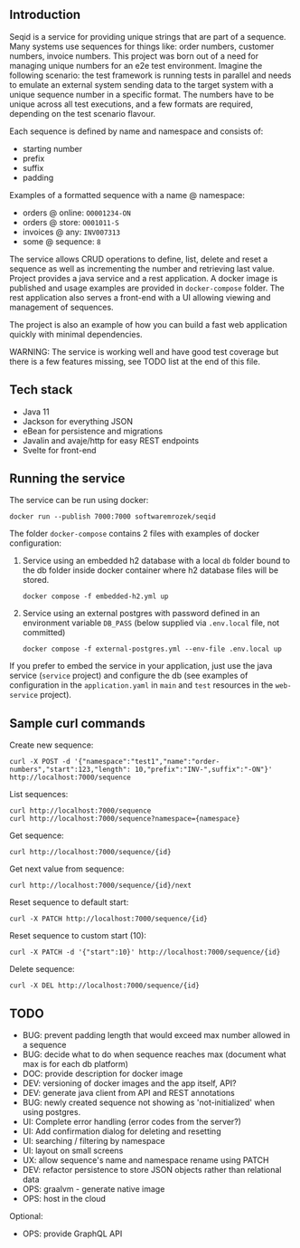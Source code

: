Introduction
---
Seqid is a service for providing unique strings that are part of a sequence.
Many systems use sequences for things like: order numbers, customer numbers, invoice numbers.
This project was born out of a need for managing unique numbers for an e2e test environment.
Imagine the following scenario: the test framework is running tests in parallel and needs to emulate an external system sending data to the target system with a unique sequence number in a specific format.
The numbers have to be unique across all test executions, and a few formats are required, depending on the test scenario flavour. 

Each sequence is defined by name and namespace and consists of:
- starting number
- prefix
- suffix
- padding

Examples of a formatted sequence with a name @ namespace:
- orders @ online: `O0001234-ON`
- orders @ store: `O001011-S`
- invoices @ any: `INV007313`
- some @ sequence: `8`

The service allows CRUD operations to define, list, delete and reset a sequence as well as incrementing the number and retrieving last value.
Project provides a java service and a rest application. A docker image is published and usage examples are provided in `docker-compose` folder. 
The rest application also serves a front-end with a UI allowing viewing and management of sequences.

The project is also an example of how you can build a fast web application quickly with minimal dependencies.

WARNING:
The service is working well and have good test coverage but there is a few features missing, see TODO list at the end of this file.

Tech stack
---
- Java 11
- Jackson for everything JSON
- eBean for persistence and migrations
- Javalin and avaje/http for easy REST endpoints
- Svelte for front-end

Running the service
---
The service can be run using docker:
```
docker run --publish 7000:7000 softwaremrozek/seqid
```
The folder `docker-compose` contains 2 files with examples of docker configuration:
1. Service using an embedded h2 database with a local `db` folder bound to the db folder inside docker container where h2 database files will be stored.
   ```
   docker compose -f embedded-h2.yml up
   ```
2. Service using an external postgres with password defined in an environment variable `DB_PASS` (below supplied via `.env.local` file, not committed)
   ```
   docker compose -f external-postgres.yml --env-file .env.local up
   ```

If you prefer to embed the service in your application, just use the java service (`service` project) and configure the db (see examples of configuration in the `application.yaml` in `main` and `test` resources in the `web-service` project).

Sample curl commands
---
Create new sequence:
```
curl -X POST -d '{"namespace":"test1","name":"order-numbers","start":123,"length": 10,"prefix":"INV-",suffix":"-ON"}' http://localhost:7000/sequence
```

List sequences:
```
curl http://localhost:7000/sequence
curl http://localhost:7000/sequence?namespace={namespace}
```

Get sequence:
```
curl http://localhost:7000/sequence/{id}
```

Get next value from sequence:
```
curl http://localhost:7000/sequence/{id}/next
```

Reset sequence to default start:
```
curl -X PATCH http://localhost:7000/sequence/{id}
```

Reset sequence to custom start (10):
```
curl -X PATCH -d '{"start":10}' http://localhost:7000/sequence/{id}
```

Delete sequence:
```
curl -X DEL http://localhost:7000/sequence/{id}
```

TODO
---
- BUG: prevent padding length that would exceed max number allowed in a sequence
- BUG: decide what to do when sequence reaches max (document what max is for each db platform)
- DOC: provide description for docker image
- DEV: versioning of docker images and the app itself, API?
- DEV: generate java client from API and REST annotations
- BUG: newly created sequence not showing as 'not-initialized' when using postgres.
- UI: Complete error handling (error codes from the server?)
- UI: Add confirmation dialog for deleting and resetting
- UI: searching / filtering by namespace
- UI: layout on small screens
- UX: allow sequence's name and namespace rename using PATCH
- DEV: refactor persistence to store JSON objects rather than relational data 
- OPS: graalvm - generate native image
- OPS: host in the cloud

Optional:
- OPS: provide GraphQL API


